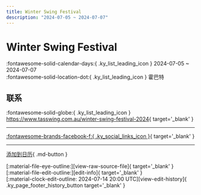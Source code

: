 ```yaml
---
title: Winter Swing Festival
description: "2024-07-05 ~ 2024-07-07"
---
```


# Winter Swing Festival 

:fontawesome-solid-calendar-days:{ .ky_list_leading_icon } 2024-07-05 ~ 2024-07-07  
:fontawesome-solid-location-dot:{ .ky_list_leading_icon } 霍巴特  

## 联系

:fontawesome-solid-globe:{ .ky_list_leading_icon } <https://www.tasswing.com.au/winter-swing-festival-2024>{ target='_blank' }  

---

 [:fontawesome-brands-facebook-f:{ .ky_social_links_icon }](https://www.facebook.com/events/1082016079665341){ target='_blank' }

---

[添加到日历](https://swing.news/ics/zh-Hans/2024/au/winter-swing-festival-2024.ics){ .md-button }

<div class="ky_page_footer" markdown>
<div class="ky_page_footer_trailing" markdown="span">
[:material-file-eye-outline:][view-raw-source-file]{ target='_blank' }
[:material-file-edit-outline:][edit-info]{ target='_blank' }
</div>
<div class="ky_page_footer_leading" markdown="span">
[:material-clock-edit-outline: 2024-07-14 20:00 UTC][view-edit-history]{ .ky_page_footer_history_button target='_blank' }
</div>
</div>

[view-raw-source-file]: https://github.com/swingdance/events/blob/main/2024/au/winter-swing-festival-2024.json "查看原始源文件"
[edit-info]: https://github.com/swingdance/events/issues/new?assignees=&labels=update+event&projects=&template=03-update_entity.yml&title=%5B2024%2Fau%5D%20Winter%20Swing%20Festival&region=au&year=2024&id=winter-swing-festival-2024&name=Winter%20Swing%20Festival&org_id= "编辑信息"

[view-edit-history]: https://github.com/swingdance/events/commits/main/2024/au/winter-swing-festival-2024.json "查看编辑历史"
